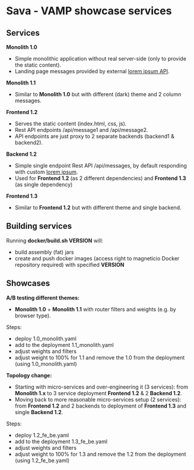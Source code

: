 # Sava - VAMP showcase services


## Services

**Monolith 1.0**

* Simple monolithic application without real server-side (only to provide the static content).
* Landing page messages provided by external [lorem ipsum API](http://hipsterjesus.com).

**Monolith 1.1**

* Similar to **Monolith 1.0** but with different (dark) theme and 2 column messages.

**Frontend 1.2**

* Serves the static content (index.html, css, js).
* Rest API endpoints /api/message1 and /api/message2.
* API endpoints are just proxy to 2 separate backends (backend1 & backend2).

**Backend 1.2**

* Simple single endpoint Rest API /api/messages, by default responding with custom [lorem ipsum](http://hipsterjesus.com).
* Used for **Frontend 1.2** (as 2 different dependencies) and **Frontend 1.3** (as single dependency)

**Frontend 1.3**

* Similar to **Frontend 1.2** but with different theme and single backend.

## Building services

Running **docker/build.sh VERSION** will:

* build assembly (fat) jars
* create and push docker images (access right to magneticio Docker repository required) with specified **VERSION**


## Showcases

**A/B testing different themes:** 

* **Monolith 1.0** + **Monolith 1.1** with router filters and weights (e.g. by browser type).

Steps: 

* deploy 1.0_monolith.yaml
* add to the deployment 1.1_monolith.yaml
* adjust weights and filters
* adjust weight to 100% for 1.1 and remove the 1.0 from the deployment (using 1.0_monolith.yaml)

**Topology change:**

* Starting with micro-services and over-engineering it (3 services): from **Monolith 1.x** to 3 service deployment **Frontend 1.2** & 2 **Backend 1.2**.
* Moving back to more reasonable micro-services setup (2 services): from **Frontend 1.2** and 2 backends to deployment of **Frontend 1.3** and single **Backend 1.2**.

Steps: 

* deploy 1.2_fe_be.yaml
* add to the deployment 1.3_fe_be.yaml
* adjust weights and filters
* adjust weight to 100% for 1.3 and remove the 1.2 from the deployment (using 1.2_fe_be.yaml)


